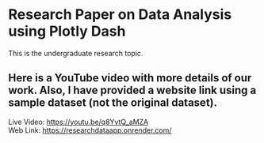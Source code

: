 # Research Paper on Data Analysis using Plotly Dash
This is the undergraduate research topic.

## Here is a YouTube video with more details of our work. Also, I have provided a website link using a sample dataset (not the original dataset).
Live Video: https://youtu.be/q8YvtQ_aMZA
<br>
Web Link: https://researchdataapp.onrender.com/
